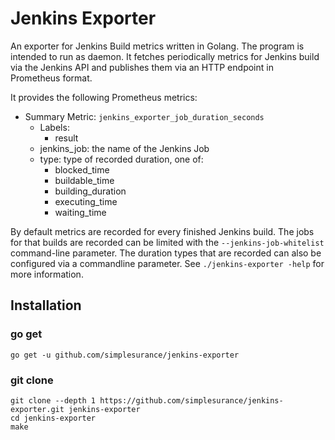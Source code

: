 # Jenkins Exporter #

An exporter for Jenkins Build metrics written in Golang.
The program is intended to run as daemon.
It fetches periodically metrics for Jenkins build via the Jenkins API and
publishes them via an HTTP endpoint in Prometheus format.

It provides the following Prometheus metrics:

- Summary Metric: `jenkins_exporter_job_duration_seconds`
  - Labels:
    - result
  - jenkins_job: the name of the Jenkins Job
  - type: type of recorded duration, one of:
    - blocked_time
    - buildable_time
    - building_duration
    - executing_time
    - waiting_time

By default metrics are recorded for every finished Jenkins build.
The jobs for that builds are recorded can be limited with the
`--jenkins-job-whitelist` command-line parameter.
The duration types that are recorded can also be configured via a commandline
parameter.
See `./jenkins-exporter -help` for more information.

## Installation ##

### go get ##

```
go get -u github.com/simplesurance/jenkins-exporter
```

### git clone ###

```
git clone --depth 1 https://github.com/simplesurance/jenkins-exporter.git jenkins-exporter
cd jenkins-exporter
make
```
